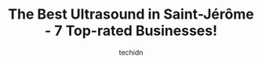 ---
layout: ampstory
image: https://i0.wp.com/www.auto.or.id/wp-content/uploads/2023/06/imagix-radiology-saint-eustache-0-saint-jc3a9rc3b4me-1686327702.png?resize=640,853
author: techidn
featured: false
description: Saint-Jérôme, Quebec, Canada is a haven for Ultrasound enthusiasts, boasting an impressive array of 7 top-notch establishments. Whether youre a seasoned connoisseur or simply curious to e
title: The Best Ultrasound in Saint-Jérôme - 7 Top-rated Businesses!
cover:
   title: The Best Ultrasound in Saint-Jérôme - 7 Top-rated Businesses!
   subtitle: AUTO.OR.ID
   background: https://www.auto.or.id/wp-content/uploads/2023/06/imagix-radiology-saint-eustache-0-saint-jc3a9rc3b4me-1686327702.png

pages: 
 - layout: thirds
   top: <h1>#1 Centre de prélèvements du CSSS de Saint-Jérôme</h1>
   bottom: "<p>Best health related center I have experienced. Open the door, give your doctor test list, take a number, called to a nursing room, sampling for the different tests are ma</p>"
   background: https://www.auto.or.id/wp-content/uploads/2023/06/imagix-radiology-saint-eustache-1-saint-jc3a9rc3b4me-1686327704.jpeg
   backgroundblur: true
 - layout: thirds
   top: <h1>#2 Agency for Health and Social Services Laurentides</h1>
   bottom: "<p>290 Rue de Montigny, Saint-Jérôme, QC J7Z 5T3, Canada</p>"
   background: https://www.auto.or.id/wp-content/uploads/2023/06/imagix-radiology-saint-eustache-2-saint-jc3a9rc3b4me-1686327705.jpeg
   cta:
      link: https://www.auto.or.id/the-best-ultrasound-in-saint-jerome-7-top-rated-businesses/
      text: The Best Ultrasound in Saint-Jérôme - 7 Top-rated Businesses!
 - layout: thirds
   top: <h1>#3 Imagix - Radiology Saint-Eustache</h1>
   bottom: "<p>375 Av. Mathers Local 210, Saint-Eustache, QC J7P 4C1, Canada</p>"
   background: https://images.unsplash.com/photo-1637005218692-a7e234ffcbf4?ixlib=rb-4.0.3&ixid=MnwxMjA3fDB8MHxwaG90by1wYWdlfHx8fGVufDB8fHx8&auto=format&fit=crop&w=640&h=853&q=80
   cta:
      link: https://www.auto.or.id/the-best-ultrasound-in-saint-jerome-7-top-rated-businesses/
      text: The Best Ultrasound in Saint-Jérôme - 7 Top-rated Businesses!
 - layout: thirds
   top: <h1>#4 RadiologiX Saint-Jérôme</h1>
   bottom: "<p>305 Rue du Docteur-Charles-Léonard #102, Saint-Jérôme, QC J7Z 5H9, Canada</p>"
   background: https://images.unsplash.com/photo-1577696467479-4c92df55c24a?ixlib=rb-4.0.3&ixid=MnwxMjA3fDB8MHxwaG90by1wYWdlfHx8fGVufDB8fHx8&auto=format&fit=crop&w=640&h=853&q=80
   cta:
      link: https://www.auto.or.id/the-best-ultrasound-in-saint-jerome-7-top-rated-businesses/
      text: The Best Ultrasound in Saint-Jérôme - 7 Top-rated Businesses!
 - layout: thirds
   top: <h1>#5 Medvue Imagerie Médicale</h1>
   bottom: "<p>3030 Boul. le Carrefour Local 503, Laval, Quebec H7T 2P5, Canada</p>"
   background: https://images.unsplash.com/photo-1632495288245-811aa76d8a32?ixlib=rb-4.0.3&ixid=MnwxMjA3fDB8MHxwaG90by1wYWdlfHx8fGVufDB8fHx8&auto=format&fit=crop&w=640&h=853&q=80
   cta:
      link: https://www.auto.or.id/the-best-ultrasound-in-saint-jerome-7-top-rated-businesses/
      text: The Best Ultrasound in Saint-Jérôme - 7 Top-rated Businesses!
 - layout: thirds
   top: <h1>#6 CLSC Lafontaine</h1>
   bottom: "<p>1000 Rue Labelle #2100, Saint-Jérôme, QC J7Z 5N6, Canada</p>"
   background: https://images.unsplash.com/photo-1610475426780-97170243d2c7?ixlib=rb-4.0.3&ixid=MnwxMjA3fDB8MHxwaG90by1wYWdlfHx8fGVufDB8fHx8&auto=format&fit=crop&w=640&h=853&q=80
   cta:
      link: https://www.auto.or.id/the-best-ultrasound-in-saint-jerome-7-top-rated-businesses/
      text: The Best Ultrasound in Saint-Jérôme - 7 Top-rated Businesses!
 - layout: thirds
   top: <h1>#7 Medvue Imagerie Médicale</h1>
   bottom: "<p>300 Blvd. de la Concorde E, Laval, QC H7G 2E6, Canada</p>"
   background: https://images.unsplash.com/photo-1620547316190-289b3899e010?ixlib=rb-4.0.3&ixid=MnwxMjA3fDB8MHxwaG90by1wYWdlfHx8fGVufDB8fHx8&auto=format&fit=crop&w=640&h=853&q=80
   cta:
      link: https://www.auto.or.id/the-best-ultrasound-in-saint-jerome-7-top-rated-businesses/
      text: The Best Ultrasound in Saint-Jérôme - 7 Top-rated Businesses!
 - layout: thirds
   middle: Continue reading...
   background: https://images.unsplash.com/photo-1586158775613-8c3ee053acbe?ixlib=rb-4.0.3&ixid=MnwxMjA3fDB8MHxwaG90by1wYWdlfHx8fGVufDB8fHx8&auto=format&fit=crop&w=640&h=853&q=80
   cta:
      link: https://www.auto.or.id/the-best-ultrasound-in-saint-jerome-7-top-rated-businesses/
      text: The Best Ultrasound in Saint-Jérôme - 7 Top-rated Businesses!

---
